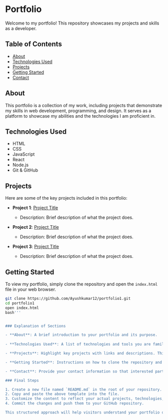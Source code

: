 # Portfolio

Welcome to my portfolio! This repository showcases my projects and skills as a developer.

## Table of Contents

- [About](#about)
- [Technologies Used](#technologies-used)
- [Projects](#projects)
- [Getting Started](#getting-started)
- [Contact](#contact)

## About

This portfolio is a collection of my work, including projects that demonstrate my skills in web development, programming, and design. It serves as a platform to showcase my abilities and the technologies I am proficient in.

## Technologies Used

- HTML
- CSS
- JavaScript
- React
- Node.js
- Git & GitHub

## Projects

Here are some of the key projects included in this portfolio:

- **Project 1**: [Project Title](link-to-project)
  - Description: Brief description of what the project does.
  
- **Project 2**: [Project Title](link-to-project)
  - Description: Brief description of what the project does.
  
- **Project 3**: [Project Title](link-to-project)
  - Description: Brief description of what the project does.

## Getting Started

To view my portfolio, simply clone the repository and open the `index.html` file in your web browser.

```bash
git clone https://github.com/Ayushkumar12/portfolio1.git
cd portfolio1
open index.html
bash'''


### Explanation of Sections

- **About**: A brief introduction to your portfolio and its purpose.
  
- **Technologies Used**: A list of technologies and tools you are familiar with, which can help potential employers or collaborators understand your skill set.

- **Projects**: Highlight key projects with links and descriptions. This section showcases your work and allows viewers to explore your projects further.

- **Getting Started**: Instructions on how to clone the repository and view the portfolio, making it easy for others to access your work.

- **Contact**: Provide your contact information so that interested parties can reach out to you.

### Final Steps

1. Create a new file named `README.md` in the root of your repository.
2. Copy and paste the above template into the file.
3. Customize the content to reflect your actual projects, technologies, and contact information.
4. Commit the changes and push them to your GitHub repository.

This structured approach will help visitors understand your portfolio quickly and effectively, making a strong impression.
